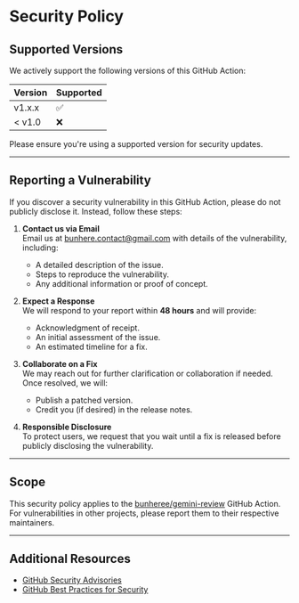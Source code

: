 # Security Policy

## Supported Versions

We actively support the following versions of this GitHub Action:

| Version | Supported          |
| ------- | ------------------ |
| v1.x.x  | :white_check_mark: |
| < v1.0  | :x:                |

Please ensure you're using a supported version for security updates.

---

## Reporting a Vulnerability

If you discover a security vulnerability in this GitHub Action, please do not publicly disclose it. Instead, follow these steps:

1. **Contact us via Email**  
   Email us at [bunhere.contact@gmail.com](mailto:bunhere.contact@gmail.com) with details of the vulnerability, including:
   - A detailed description of the issue.
   - Steps to reproduce the vulnerability.
   - Any additional information or proof of concept.

2. **Expect a Response**  
   We will respond to your report within **48 hours** and will provide:
   - Acknowledgment of receipt.
   - An initial assessment of the issue.
   - An estimated timeline for a fix.

3. **Collaborate on a Fix**  
   We may reach out for further clarification or collaboration if needed. Once resolved, we will:
   - Publish a patched version.
   - Credit you (if desired) in the release notes.

4. **Responsible Disclosure**  
   To protect users, we request that you wait until a fix is released before publicly disclosing the vulnerability.

---

## Scope

This security policy applies to the [bunheree/gemini-review](https://github.com/bunheree/gemini-review) GitHub Action. For vulnerabilities in other projects, please report them to their respective maintainers.

---

## Additional Resources

- [GitHub Security Advisories](https://docs.github.com/en/code-security/security-advisories/about-security-advisories)
- [GitHub Best Practices for Security](https://docs.github.com/en/code-security/guides)
